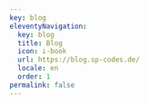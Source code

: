 ```yaml
---
key: blog
eleventyNavigation:
  key: blog
  title: Blog
  icon: i-book
  url: https://blog.sp-codes.de/
  locale: en
  order: 1
permalink: false
---
```

